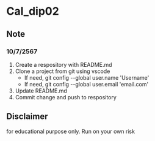 # Cal_dip02

## Note
### 10/7/2567
1. Create a respository with README.md
2. Clone a project from git using vscode
    - If need, git config --global user.name 'Username'
    - If need, git config --global user.email 'email.com'
3. Update README.md
4. Commit change and push to respository

## Disclaimer
for educational purpose only. Run on your own risk